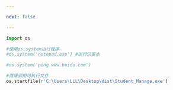 ```yaml
---

next: false

---
```




<BlogInfo id="719" title="1.ossystem" author="白日梦想猿" pv=0 read_times=0 pre_cost_time="0分8秒" category="os模块的学习" tag_list="['os模块的学习']" create_time="2020.07.08 15:48:23" update_time="2020.07.08 15:55:23" />

```python
import os

#使用os.system运行程序
#os.system('notepad.exe') #运行记事本

#os.system('ping www.baidu.com')

#直接调用可执行文件
os.startfile(r'C:\Users\LLL\Desktop\dist\Student_Manage.exe')
```



<ActionBox />
